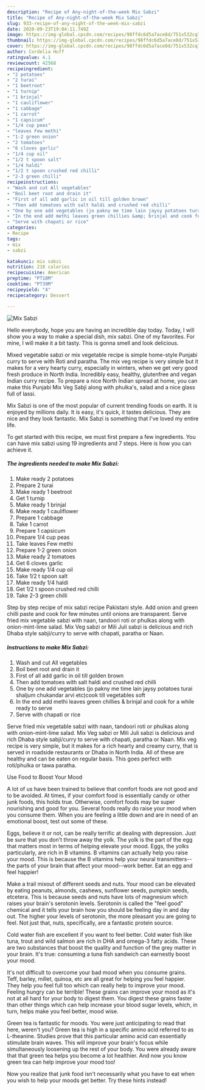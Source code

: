 ```yaml
---
description: "Recipe of Any-night-of-the-week Mix Sabzi"
title: "Recipe of Any-night-of-the-week Mix Sabzi"
slug: 933-recipe-of-any-night-of-the-week-mix-sabzi
date: 2020-09-23T19:04:11.749Z
image: https://img-global.cpcdn.com/recipes/98ffdc6d5a7ace8d/751x532cq70/mix-sabzi-recipe-main-photo.jpg
thumbnail: https://img-global.cpcdn.com/recipes/98ffdc6d5a7ace8d/751x532cq70/mix-sabzi-recipe-main-photo.jpg
cover: https://img-global.cpcdn.com/recipes/98ffdc6d5a7ace8d/751x532cq70/mix-sabzi-recipe-main-photo.jpg
author: Cordelia Huff
ratingvalue: 4.1
reviewcount: 42568
recipeingredient:
- "2 potatoes"
- "2 turai"
- "1 beetroot"
- "1 turnip"
- "1 brinjal"
- "1 cauliflower"
- "1 cabbage"
- "1 carrot"
- "1 capsicum"
- "1/4 cup peas"
- "leaves Few methi"
- "1-2 green onion"
- "2 tomatoes"
- "6 cloves garlic"
- "1/4 cup oil"
- "1/2 t spoon salt"
- "1/4 haldi"
- "1/2 t spoon crushed red chilli"
- "2-3 green chilli"
recipeinstructions:
- "Wash and cut All vegetables"
- "Boil beet root and drain it"
- "First of all add garlic in oil till golden brown"
- "Then add tomatoes with salt haldi and crushed red chilli"
- "One by one add vegetables (jo pakny me time lain jaysy potatoes turai shaljum chukandar arvi etc)cook till vegetables soft"
- "In the end add methi leaves green chillies &amp; brinjal and cook for a while ready to serve"
- "Serve with chapati or rice"
categories:
- Recipe
tags:
- mix
- sabzi

katakunci: mix sabzi 
nutrition: 218 calories
recipecuisine: American
preptime: "PT18M"
cooktime: "PT39M"
recipeyield: "4"
recipecategory: Dessert

---
```



![Mix Sabzi](https://img-global.cpcdn.com/recipes/98ffdc6d5a7ace8d/751x532cq70/mix-sabzi-recipe-main-photo.jpg)

Hello everybody, hope you are having an incredible day today. Today, I will show you a way to make a special dish, mix sabzi. One of my favorites. For mine, I will make it a bit tasty. This is gonna smell and look delicious.

Mixed vegetable sabzi or mix vegetable recipe is simple home-style Punjabi curry to serve with Roti and paratha. The mix veg recipe is very simple but it makes for a very hearty curry, especially in winters, when we get very good fresh produce in North India. Incredibly easy, healthy, glutenfree and vegan Indian curry recipe. To prepare a nice North Indian spread at home, you can make this Punjabi Mix Veg Sabji along with phulka&#39;s, salad and a nice glass full of lassi.

Mix Sabzi is one of the most popular of current trending foods on earth. It is enjoyed by millions daily. It is easy, it's quick, it tastes delicious. They are nice and they look fantastic. Mix Sabzi is something that I've loved my entire life.


To get started with this recipe, we must first prepare a few ingredients. You can have mix sabzi using 19 ingredients and 7 steps. Here is how you can achieve it.

<!--inarticleads1-->

##### The ingredients needed to make Mix Sabzi:

1. Make ready 2 potatoes
1. Prepare 2 turai
1. Make ready 1 beetroot
1. Get 1 turnip
1. Make ready 1 brinjal
1. Make ready 1 cauliflower
1. Prepare 1 cabbage
1. Take 1 carrot
1. Prepare 1 capsicum
1. Prepare 1/4 cup peas
1. Take leaves Few methi
1. Prepare 1-2 green onion
1. Make ready 2 tomatoes
1. Get 6 cloves garlic
1. Make ready 1/4 cup oil
1. Take 1/2 t spoon salt
1. Make ready 1/4 haldi
1. Get 1/2 t spoon crushed red chilli
1. Take 2-3 green chilli


Step by step recipe of mix sabzi recipe Pakistani style. Add onion and green chilli paste and cook for few minutes until onions are transparent. Serve fried mix vegetable sabzi with naan, tandoori roti or phulkas along with onion-mint-lime salad. Mix Veg sabzi or Mili Juli sabzi is delicious and rich Dhaba style sabji/curry to serve with chapati, paratha or Naan. 

<!--inarticleads2-->

##### Instructions to make Mix Sabzi:

1. Wash and cut All vegetables
1. Boil beet root and drain it
1. First of all add garlic in oil till golden brown
1. Then add tomatoes with salt haldi and crushed red chilli
1. One by one add vegetables (jo pakny me time lain jaysy potatoes turai shaljum chukandar arvi etc)cook till vegetables soft
1. In the end add methi leaves green chillies &amp; brinjal and cook for a while ready to serve
1. Serve with chapati or rice


Serve fried mix vegetable sabzi with naan, tandoori roti or phulkas along with onion-mint-lime salad. Mix Veg sabzi or Mili Juli sabzi is delicious and rich Dhaba style sabji/curry to serve with chapati, paratha or Naan. Mix veg recipe is very simple, but it makes for a rich hearty and creamy curry, that is served in roadside restaurants or Dhaba in North India. All of these are healthy and can be eaten on regular basis. This goes perfect with roti/phulka or tawa paratha. 

Use Food to Boost Your Mood


A lot of us have been trained to believe that comfort foods are not good and to be avoided. At times, if your comfort food is essentially candy or other junk foods, this holds true. Otherwise, comfort foods may be super nourishing and good for you. Several foods really do raise your mood when you consume them. When you are feeling a little down and are in need of an emotional boost, test out some of these.

Eggs, believe it or not, can be really terrific at dealing with depression. Just be sure that you don't throw away the yolk. The yolk is the part of the egg that matters most in terms of helping elevate your mood. Eggs, the yolks particularly, are rich in B vitamins. B vitamins can actually help you raise your mood. This is because the B vitamins help your neural transmitters--the parts of your brain that affect your mood--work better. Eat an egg and feel happier!

Make a trail mixout of different seeds and nuts. Your mood can be elevated by eating peanuts, almonds, cashews, sunflower seeds, pumpkin seeds, etcetera. This is because seeds and nuts have lots of magnesium which raises your brain's serotonin levels. Serotonin is called the "feel good" chemical and it tells your brain how you should be feeling day in and day out. The higher your levels of serotonin, the more pleasant you are going to feel. Not just that, nuts, specifically, are a fantastic protein source.

Cold water fish are excellent if you want to feel better. Cold water fish like tuna, trout and wild salmon are rich in DHA and omega-3 fatty acids. These are two substances that boost the quality and function of the grey matter in your brain. It's true: consuming a tuna fish sandwich can earnestly boost your mood. 

It's not difficult to overcome your bad mood when you consume grains. Teff, barley, millet, quinoa, etc are all great for helping you feel happier. They help you feel full too which can really help to improve your mood. Feeling hungry can be terrible! These grains can improve your mood as it's not at all hard for your body to digest them. You digest these grains faster than other things which can help increase your blood sugar levels, which, in turn, helps make you feel better, mood wise.

Green tea is fantastic for moods. You were just anticipating to read that here, weren't you? Green tea is high in a specific amino acid referred to as L-theanine. Studies prove that this particular amino acid can essentially stimulate brain waves. This will improve your brain's focus while simultaneously loosening up the rest of your body. You were already aware that that green tea helps you become a lot healthier. And now you know green tea can help improve your mood too!

Now you realize that junk food isn't necessarily what you have to eat when you wish to help your moods get better. Try  these hints  instead!

